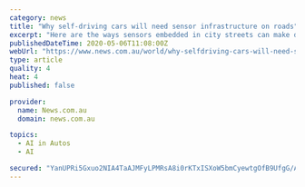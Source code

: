 ```yaml
---
category: news
title: "Why self-driving cars will need sensor infrastructure on roads"
excerpt: "Here are the ways sensors embedded in city streets can make driving conditions safer and help eventually put autonomous vehicles on the road."
publishedDateTime: 2020-05-06T11:08:00Z
webUrl: "https://www.news.com.au/world/why-selfdriving-cars-will-need-sensor-infrastructure-on-roads/video/0bf855defb7721a5470805af204cfe53"
type: article
quality: 4
heat: 4
published: false

provider:
  name: News.com.au
  domain: news.com.au

topics:
  - AI in Autos
  - AI

secured: "YanUPRi5Gxuo2NIA4TaAJMFyLPMRsA8i0rKTxISXoW5bmCyewtgOfB9UfgG/AVwBOnt/fKBZeNkwF4lBzheGjigsQYbJGHFN0pNS3qcp7UhYBkdEP4ry45rS3WOlGLFY7FA6LKDhMQL9Hf0JLWo6ix8jSxbdIzQ5IBURuPzOb36giaCB7Ovn+nnwyLoY1489n/IC/5vbwVfOFHR7mCz+o53/436HiTxdoqjWw7wxs8/81ynY7xKJGxUeNT70naoXwNd/mblhLBkNLlYlitsEORCkolX/uN8wYh6NjTIaNTMBgc8+8R3L8kQ5PR0ItiC6PG8DxiJ55E7NyBqWnRPBmGMIIRh9cSnFmUZIHM188rwSMU+pTGajAUtQBMTib94WwnoMEJGH5KkppRqLe9rcYOyLAxF8AUbzBmNeEcZaJw3MgJ904lr9eNHPO5A6YUE2K3fDQwpHplJsmOSbe46q3JXRsjXOUg90/aOHTa5B03I=;Aavnvxe8letpZbYqUJbfww=="
---
```


